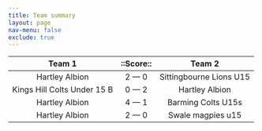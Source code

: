 ```yaml
---
title: Team summary
layout: page
nav-menu: false
exclude: true
---
```




|           Team 1            |  ::Score::  |         Team 2          |
|:---------------------------:|:-----------:|:-----------------------:|
|       Hartley Albion        | 2 &mdash; 0 | Sittingbourne Lions U15 |
| Kings Hill Colts Under 15 B | 0 &mdash; 2 |     Hartley Albion      |
|       Hartley Albion        | 4 &mdash; 1 |   Barming Colts U15s    |
|       Hartley Albion        | 2 &mdash; 0 |    Swale magpies u15    |

 <br /><br /><br />